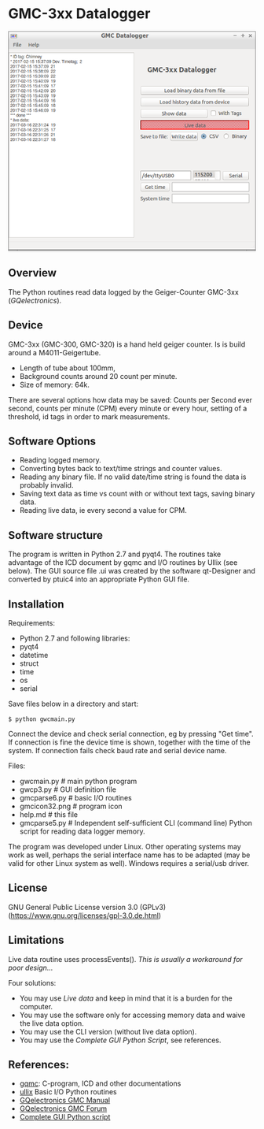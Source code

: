 # GMC-3xx Datalogger

![Datalogger GUI](gmc_data_logger_software.png)

## Overview

The Python routines read data logged by the Geiger-Counter GMC-3xx (_GQelectronics_).

## Device

GMC-3xx (GMC-300, GMC-320) is a hand held geiger counter. Is is build around a M4011-Geigertube.

 * Length of tube about 100mm, 
 * Background counts around 20 count per minute. 
 * Size of memory: 64k. 

There are several options how data may be saved: Counts per Second ever second, counts per minute (CPM) every minute or every hour, setting of a threshold, id tags in order to mark measurements.

## Software Options

* Reading logged memory.
* Converting bytes back to text/time strings and counter values.
* Reading any binary file. If no valid date/time string is found the data is probably invalid.
* Saving text data as time vs count with or without text tags, saving binary data.
* Reading live data, ie every second a value for CPM.

## Software structure

The program is  written in Python 2.7 and pyqt4.
The routines take advantage of the ICD document by gqmc and I/O routines by Ullix (see below). The GUI source file .ui was created by the software qt-Designer and converted by ptuic4 into an appropriate Python GUI file.

## Installation

Requirements:

* Python 2.7 and following libraries:
* pyqt4
* datetime
* struct
* time
* os
* serial   
 
Save files below in a directory and start:

    $ python gwcmain.py
    
Connect the device and check serial connection, eg by pressing "Get time". If connection is fine the device time is shown, together with the time of the system. If connection fails check baud rate and serial device name.
    
Files:
* gwcmain.py    # main python program
* gwcp3.py      # GUI definition file
* gmcparse6.py  # basic I/O routines
* gmcicon32.png # program icon
* help.md       # this file 
* gmcparse5.py  # Independent self-sufficient CLI (command line) Python script for reading data logger memory.

The program was developed under Linux. Other operating systems may work as well, perhaps the serial interface name has to be adapted (may be valid for other Linux system as well). Windows requires a serial/usb driver.

## License

GNU General Public License version 3.0 (GPLv3) (https://www.gnu.org/licenses/gpl-3.0.de.html)

## Limitations
Live data routine uses processEvents(). _This is usually a workaround for poor design..._

Four solutions:

* You may use _Live data_ and keep in mind that it is a burden for the computer.
* You may use the software only for accessing memory data and waive the live data option.
* You may use the CLI version (without live data option).
* You may use the _Complete GUI Python Script_, see references.


## References:
 * [gqmc](https://sourceforge.net/projects/gqgmc/files/gqgmc/): C-program, ICD and other documentations
 * [ullix](https://sourceforge.net/projects/geigerlog/) Basic I/O Python routines
 * [GQelectronics GMC Manual](https://www.gqelectronicsllc.com/comersus/store/download.asp)
 * [GQelectronics GMC Forum](https://www.gqelectronicsllc.com/forum/forum.asp?FORUM_ID=14)
 * [Complete GUI Python script](https://www.gqelectronicsllc.com/forum/topic.asp?TOPIC_ID=4490)


